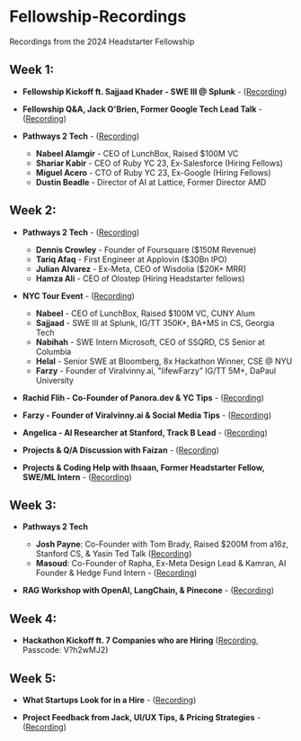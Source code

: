 # Fellowship-Recordings
Recordings from the 2024 Headstarter Fellowship

## Week 1:
  - **Fellowship Kickoff ft. Sajjaad Khader - SWE III @ Splunk** - ([Recording](https://www.youtube.com/watch?v=4piBu4f-mOA))

  - **Fellowship Q&A, Jack O'Brien, Former Google Tech Lead Talk** - ([Recording](https://www.youtube.com/watch?v=NtnwUE1Bz3s))
  
  - **Pathways 2 Tech** - ([Recording](https://www.youtube.com/watch?v=KPiTZNDWmbQ))
    - **Nabeel Alamgir** - CEO of LunchBox, Raised $100M VC
    - **Shariar Kabir** - CEO of Ruby YC 23, Ex-Salesforce (Hiring Fellows)
    - **Miguel Acero** - CTO of Ruby YC 23, Ex-Google (Hiring Fellows)
    - **Dustin Beadle** - Director of AI at Lattice, Former Director AMD

## Week 2:
  - **Pathways 2 Tech** - ([Recording](https://www.youtube.com/watch?v=7sHdR-LzkJo))
    - **Dennis Crowley** - Founder of Foursquare ($150M Revenue)
    - **Tariq Afaq** - First Engineer at Applovin ($30Bn IPO)
    - **Julian Alvarez** - Ex-Meta, CEO of Wisdolia ($20K+ MRR)
    - **Hamza Ali** - CEO of Olostep (Hiring Headstarter fellows)

  - **NYC Tour Event** - ([Recording](https://www.youtube.com/watch?v=Cxq4_Oqts0U))
    - **Nabeel** - CEO of LunchBox, Raised $100M VC, CUNY Alum
    - **Sajjaad** - SWE III at Splunk, IG/TT 350K+, BA+MS in CS, Georgia Tech
    - **Nabihah** - SWE Intern Microsoft, CEO of SSQRD, CS Senior at Columbia
    - **Helal** - Senior SWE at Bloomberg, 8x Hackathon Winner, CSE @ NYU
    - **Farzy** - Founder of Viralvinny.ai, "lifewFarzy" IG/TT 5M+, DaPaul University

  - **Rachid Flih - Co-Founder of Panora.dev & YC Tips** - ([Recording](https://www.loom.com/share/4516311ed0c3495697aa1a5d21503867))
  
  - **Farzy - Founder of Viralvinny.ai & Social Media Tips** - ([Recording](https://www.youtube.com/watch?v=LiNYI_U-ENY))

  - **Angelica - AI Researcher at Stanford, Track B Lead** - ([Recording](https://www.youtube.com/watch?v=mnDvwWhImjQ))

  - **Projects & Q/A Discussion with Faizan** - ([Recording](https://www.loom.com/share/79e982afe8c8476f83a4e9d9dad50b1b))

  - **Projects & Coding Help with Ihsaan, Former Headstarter Fellow, SWE/ML Intern** - ([Recording](https://zoom.us/rec/play/BLUDzXIhB8JuNkC-Q7ggBK8h_XJyPvR5RBSOQHv9GCYs5LZ5HZZ8ISHPjKQ_kwBzMbjo8cafcv2yiS6b.2wTbNhi9d3BTnWUR?autoplay=true&startTime=1723342167000))

## Week 3:
  - **Pathways 2 Tech**
    - **Josh Payne**: Co-Founder with Tom Brady, Raised $200M from a16z, Stanford CS, & Yasin Ted Talk ([Recording](https://www.youtube.com/watch?v=8scPfhNPo6E))
    - **Masoud**: Co-Founder of Rapha, Ex-Meta Design Lead & Kamran, AI Founder & Hedge Fund Intern - ([Recording](https://www.youtube.com/watch?v=YK3C7TR0MBY))

  - **RAG Workshop with OpenAI, LangChain, & Pinecone** - ([Recording](https://www.loom.com/share/75af4269ab66450e943160c199895aa7))

## Week 4:

  - **Hackathon Kickoff ft. 7 Companies who are Hiring** ([Recording](https://zoom.us/rec/share/Zbtc_c17RejY-GHjJqgbi7TInC1z1NerVwNyYivRx1hN52tn5JBPJtVtR3ip1Qs6.o4fq3BgKoW6qjJcI), Passcode: V?h2wMJ2) 

## Week 5:

  - **What Startups Look for in a Hire** - ([Recording](https://www.loom.com/share/762834f5156a4f949b515b734655d199))

  - **Project Feedback from Jack, UI/UX Tips, & Pricing Strategies** - ([Recording](https://www.loom.com/share/94ac90674dfc479eb2f979f49b7027d3))



